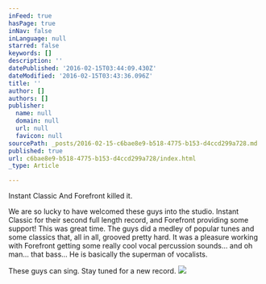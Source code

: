 ```yaml
---
inFeed: true
hasPage: true
inNav: false
inLanguage: null
starred: false
keywords: []
description: ''
datePublished: '2016-02-15T03:44:09.430Z'
dateModified: '2016-02-15T03:43:36.096Z'
title: ''
author: []
authors: []
publisher:
  name: null
  domain: null
  url: null
  favicon: null
sourcePath: _posts/2016-02-15-c6bae8e9-b518-4775-b153-d4ccd299a728.md
published: true
url: c6bae8e9-b518-4775-b153-d4ccd299a728/index.html
_type: Article

---
```

Instant Classic And Forefront killed it.  

We are so lucky to have welcomed these guys into the studio.  Instant Classic for their second full length record, and Forefront providing some support!  This was great time.  The guys did a medley of popular tunes and some classics that, all in all, grooved pretty hard.  It was a pleasure working with Forefront getting some really cool vocal percussion sounds... and oh man... that bass... He is basically the superman of vocalists.  

These guys can sing. Stay tuned for a new record.
![](https://the-grid-user-content.s3-us-west-2.amazonaws.com/90f43839-60c9-44e2-a1d1-57dd01e9d867.JPG)